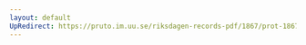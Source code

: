 ```yaml
---
layout: default
UpRedirect: https://pruto.im.uu.se/riksdagen-records-pdf/1867/prot-1867--ak--204/prot-1867--ak--204_001.pdf
---
```

